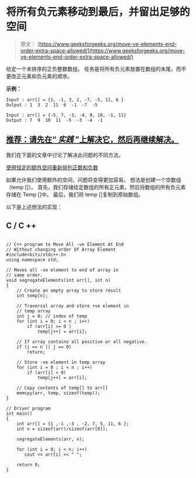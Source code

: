 # 将所有负元素移动到最后，并留出足够的空间

> 原文： [https://www.geeksforgeeks.org/move-ve-elements-end-order-extra-space-allowed/](https://www.geeksforgeeks.org/move-ve-elements-end-order-extra-space-allowed/)

给定一个未排序的正负整数数组。 任务是将所有负元素放置在数组的末尾，而不更改正元素和负元素的顺序。

**示例：**

```
Input : arr[] = {1, -1, 3, 2, -7, -5, 11, 6 }
Output : 1  3  2  11  6  -1  -7  -5 

Input : arr[] = {-5, 7, -3, -4, 9, 10, -1, 11}
Output : 7  9  10  11  -5  -3  -4  -1  

```

## [推荐：请先在“ ***<u>实践</u>*** ”上解决它，然后再继续解决。](https://practice.geeksforgeeks.org/problems/move-all-negative-elements-to-end/0)

我们在下面的文章中讨论了解决此问题的不同方法。

[使用恒定的额外空间重新排列正数和负数](https://www.geeksforgeeks.org/rearrange-positive-and-negative-numbers/)

如果允许我们使用额外的空间，问题将变得更加容易。 想法是创建一个空数组（temp []）。 首先，我们存储给定数组的所有正元素，然后将数组的所有负元素存储在 Temp []中。 最后，我们将 temp []复制到原始数组。

以下是上述想法的实现：

## C / C ++

```

// C++ program to Move All -ve Element At End 
// Without changing order Of Array Element 
#include<bits/stdc++.h> 
using namespace std; 

// Moves all -ve element to end of array in 
// same order. 
void segregateElements(int arr[], int n) 
{ 
    // Create an empty array to store result 
    int temp[n]; 

    // Traversal array and store +ve element in 
    // temp array 
    int j = 0; // index of temp 
    for (int i = 0; i < n ; i++) 
        if (arr[i] >= 0 ) 
            temp[j++] = arr[i]; 

    // If array contains all positive or all negative. 
    if (j == n || j == 0) 
        return; 

    // Store -ve element in temp array 
    for (int i = 0 ; i < n ; i++) 
        if (arr[i] < 0) 
            temp[j++] = arr[i]; 

    // Copy contents of temp[] to arr[] 
    memcpy(arr, temp, sizeof(temp)); 
} 

// Driver program 
int main() 
{ 
    int arr[] = {1 ,-1 ,-3 , -2, 7, 5, 11, 6 }; 
    int n = sizeof(arr)/sizeof(arr[0]); 

    segregateElements(arr, n); 

    for (int i = 0; i < n; i++) 
       cout << arr[i] << " "; 

    return 0; 
} 

```